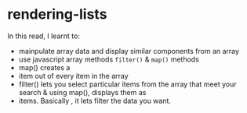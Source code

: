 # rendering-lists

In this read, I learnt to:
- mainpulate array data and display similar components from an array
- use javascript array methods `filter()` & `map()` methods
- map() creates a <li> item out of every item in the array
- filter() lets you select particular items from the array that meet your search & using map(), displays them as <li> items. Basically , it lets filter the data you want.